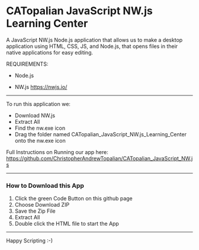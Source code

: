 # CATopalian JavaScript NW.js Learning Center
A JavaScript NW.js Node.js application that allows us to make a desktop application using HTML, CSS, JS, and Node.js, that opens files in their native applications for easy editing.

REQUIREMENTS:
* Node.js

* NW.js https://nwjs.io/  

---

To run this application we:
* Download NW.js
* Extract All
* Find the nw.exe icon
* Drag the folder named CATopalian_JavaScript_NW.js_Learning_Center onto the nw.exe icon  

Full Instructions on Running our app here: https://github.com/ChristopherAndrewTopalian/CATopalian_JavaScript_NW.js

---

### How to Download this App
1. Click the green Code Button on this github page
2. Choose Download ZIP
3. Save the Zip File
4. Extract All
5. Double click the HTML file to start the App

---

Happy Scripting :-)

